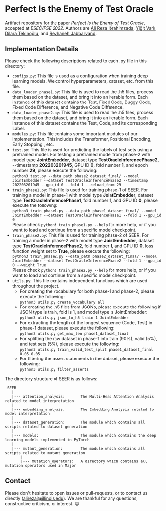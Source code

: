 # Perfect Is the Enemy of Test Oracle

Artifact repository for the paper _Perfect Is the Enemy of Test Oracle_, accepted at _ESEC/FSE 2022_.
Authors are [Ali Reza Ibrahimzada][ali], [Yiğit Varlı][yigit], [Dilara Tekinoğlu][dilara], and [Reyhaneh Jabbarvand][reyhaneh].

[ali]: https://alibrahimzada.github.io/
[yigit]: https://github.com/yigitv4rli
[dilara]: https://dtekinoglu.github.io/
[reyhaneh]: https://reyhaneh.cs.illinois.edu/index.htm

## Implementation Details
Please check the following descriptions related to each .py file in this directory:
* `configs.py`: This file is used as a configuration when training deep learning models. We control hyperparameters, dataset, etc. from this file.
* `data_loader_phase1.py`: This file is used to read the .h5 files, process them based on the dataset, and bring it into an iterable form. Each instance of this dataset contains the Test, Fixed Code, Buggy Code, Fixed Code Difference, and Negative Code Difference.
* `data_loader_phase2.py`: This file is used to read the .h5 files, process them based on the dataset, and bring it into an iterable form. Each instance of this dataset contains the Test, Code, and its corresponding Label.
* `modules.py`: This file contains some important modules of our implementation. This includes the Transformer, Positional Encoding, Early Stopping , etc.
* `test.py`: This file is used for predicting the labels of test sets using a pretrained model. For testing a pretrained model from phase-2 with model type **JointEmbedder**, dataset type **TestOracleInferencePhase2**, --timestamp **202203201945**, GPU ID **0**, fold number **1**, and epoch number **29**, please execute the following:  
`python3 test.py --data_path phase2_dataset_final/ --model JointEmbedder --dataset TestOracleInferencePhase2 --timestamp 202203201945 --gpu_id 0 --fold 1 --reload_from 29`
* `train_phase1.py`: This file is used for training phase-1 of SEER. For training a model in phase-1 with model type **JointEmbedder**, dataset type **TestOracleInferencePhase1**, fold number **1**, and GPU ID **0**, please execute the following:  
`python3 train_phase1.py --data_path phase1_dataset_final/ --model JointEmbedder --dataset TestOracleInferencePhase1 --fold 1 --gpu_id 0`  
Please check `python3 train_phase1.py --help` for more help, or if you want to load and continue from a specific model checkpoint.
* `train_phase2.py`: This file is used for training phase-2 of SEER. For training a model in phase-2 with model type **JointEmbedder**, dataset type **TestOracleInferencePhase2**, fold number **1**, and GPU ID **0**, loss function weight set to **True**, please execute the following:  
`python3 train_phase2.py --data_path phase2_dataset_final/ --model JointEmbedder --dataset TestOracleInferencePhase2 --fold 1 --gpu_id 0 --weight True`  
Please check `python3 train_phase2.py --help` for more help, or if you want to load and continue from a specific model checkpoint.
* `utils.py`: This file contains independent functions which are used throughout the project.
  * For creating the vocabulary for both phase-1 and phase-2, please execute the following:  
  `python3 utils.py create_vocabulary all`
  * For creating the .h5 files from JSONs, please execute the following if JSON type is train, fold is 1, and model type is JointEmbedder:  
  `python3 utils.py json_to_h5 train 1 JointEmbedder`
  * For extracting the length of the longest sequence (Code, Test) in phase-1 dataset, please execute the following:  
  `python3 utils.py get_max_len phase1_dataset_final`
  * For splitting the raw dataset in phase-1 into train (90%), valid (5%), and test sets (5%), please execute the following:  
  `python3 utils.py train_valid_test_split phase1_dataset_final 0.05 0.05`
  * For filtering the assert statements in the dataset, please execute the following:  
  `python3 utils.py filter_asserts`

The directory structure of SEER is as follows:

     SEER
       |
       |--- attention_analysis:       The Multi-Head Attention Analysis related to model interpretation
       |
       |--- embedding_analysis:       The Embedding Analysis related to model interpretation
       |
       |--- dataset_generation:       The module which contains all scripts related to dataset generation
       |
       |--- models:                   The module which contains the deep learning models implemented in PyTorch
       |
       |--- mutant_generation:        The module which contains all scripts related to mutant generation
           |
           |--- mutation_operators:   A directory which contains all mutation operators used in Major

## Contact

Please don't hesitate to open issues or pull-requests, or to contact us directly (alirezai@illinois.edu). We are thankful for any questions, constructive criticism, or interest. :blush:
